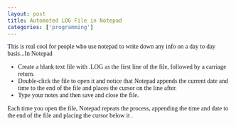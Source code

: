 ```yaml
---
layout: post
title: Automated LOG File in Notepad
categories: ['programming']
---
```

<font face="Times New Roman">This is real cool for people who use notepad to write down any info on a day to day basis...</font><font face="Times New Roman">In Notepad</font>
<ul><font face="Times New Roman">
	<li>Create a blank text file with .LOG as the first line of the file, followed by a carriage return.</li>
	<li>Double-click the file to open it and notice that Notepad appends the current date and time to the end of the file and places the cursor on the line after.</li>
	<li>Type your notes and then save and close the file.</li>
</font></ul>
<font face="Times New Roman">Each time you open the file, Notepad repeats the process, appending the time and date to the end of the file and placing the cursor below it .</font>
